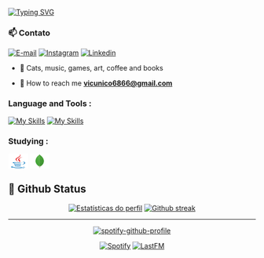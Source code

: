
[![Typing SVG](https://readme-typing-svg.herokuapp.com/?color=f0ebd8&size=35&center=true&vCenter=true&width=1000&lines=Hey+I'm+Vivi;I'm+19+years+old;I'm+from+Brazil;I'm+Graduating+in+System+Analysis+and+Development;Be+Welcome!+:%29)](https://git.io/typing-svg)



  <h3> 📫 Contato </h3>

  [![E-mail](https://custom-icon-badges.demolab.com/badge/-Email-448424?style=for-the-badge&logo=mail.ru&logoColor=white)](mailto:vicunico6866@gmail.com)
  [![Instagram](https://custom-icon-badges.demolab.com/badge/-Instagram-E4405f?style=for-the-badge&logo=instagram&logoColor=white)](https://www.instagram.com/agittpunkt_/)
   [![Linkedin](https://custom-icon-badges.demolab.com/badge/-Linkedin-E4405f?style=for-the-badge&logo=linkedin&logoColor=white)](https://www.linkedin.com/in/viviane-cunico-da-silva-20954b26a/)
</div>
 


- 💭 Cats, music, games, art, coffee and books

- 💌 How to reach me **vicunico6866@gmail.com**



<h3 align="left">Language and Tools :</h3>

[![My Skills](https://skillicons.dev/icons?i=js,html,css,python,c)](https://skillicons.dev)
[![My Skills](https://skillicons.dev/icons?i=postgresql,figma,vscode,obsidian)](https://skillicons.dev) <br>

<h3 align="left">Studying :</h3>
<img align="center" alt="Java" height="30" width="40" src="https://raw.githubusercontent.com/devicons/devicon/master/icons/java/java-original.svg">
<img align="center" alt="MongoDB" height="30" width="40" src="https://raw.githubusercontent.com/devicons/devicon/master/icons/mongodb/mongodb-original.svg">

## 📁 Github Status

<div align='center'>
  <a href="https://github.com/anuraghazra/github-readme-stats">
    <img
      src="https://github-readme-stats.vercel.app/api?username=fantasy111-de&show_icons=true&text_color=ffffff&theme=react&count_private=true&hide_border=true"
      alt="Estatísticas do perfil"
      height="160em"/></a>
  <a href="https://github.com/denvercoder1/github-readme-streak-stats">
    <img
      src="https://streak-stats.demolab.com?user=Ranieeery&dates=ffffff&theme=react&date_format=j%20M%5B%20Y%5D&ring=ffffff&fire=61dafb&sideNums=ffffff&currStreakNum=ffffff&hide_border=true"
      alt="Github streak"
      height="160em"/></a>

---


[![spotify-github-profile](https://spotify-github-profile.vercel.app/api/view?uid=22chmtzfjn6cxgiolcpnexmpq&cover_image=true&theme=natemoo-re&show_offline=false&background_color=121212&interchange=true&bar_color=53b14f&bar_color_cover=false)](https://spotify-github-profile.vercel.app/api/view?uid=22chmtzfjn6cxgiolcpnexmpq&redirect=true)


  [![Spotify](https://custom-icon-badges.demolab.com/badge/-Spotify-1DB954?style=for-the-badge&logo=spotify&logoColor=white)](https://open.spotify.com/user/22chmtzfjn6cxgiolcpnexmpq?si=f0e0c6c3bac343fe)
  [![LastFM](https://custom-icon-badges.demolab.com/badge/-Lastfm-D51007?style=for-the-badge&logo=last.fm&logoColor=white)](https://www.last.fm/pt/user/Vivi567_)
</div>
